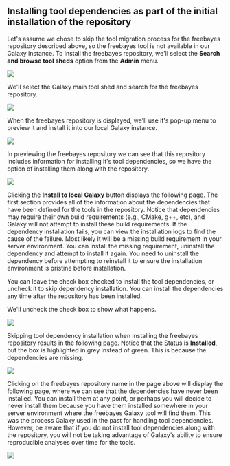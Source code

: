 ## Installing tool dependencies as part of the initial installation of the repository

Let's assume we chose to skip the tool migration process for the freebayes repository described above, so the freebayes tool is not available in our Galaxy instance.  To install the freebayes repository, we'll select the **Search and browse tool sheds** option from the **Admin** menu.

![](/src/ToolDependenciesWithInitialInstall/browse_tool_sheds.png)

We'll select the Galaxy main tool shed and search for the freebayes repository.

![](/src/ToolDependenciesWithInitialInstall/search_freebayes.png)

When the freebayes repository is displayed, we'll use it's pop-up menu to preview it and install it into our local Galaxy instance.

![](/src/ToolDependenciesWithInitialInstall/preview_freebayes.png)

In previewing the freebayes repository we can see that this repository includes information for installing it's tool dependencies, so we have the option of installing them along with the repository.

![](/src/ToolDependenciesWithInitialInstall/freebayes_dependencies.png)

Clicking the **Install to local Galaxy** button displays the following page.  The first section provides all of the information about the dependencies that have been defined for the tools in the repository.  Notice that dependencies may require their own build requirements (e.g., CMake, g++, etc), and Galaxy will not attempt to install these build requirements.
If the dependency installation fails, you can view the installation logs to find the cause of the failure.  Most likely it will be a missing build requirement in your server environment.  You can install the missing requirement, uninstall the dependency and attempt to install it again.  You need to uninstall the dependency before attempting to reinstall it to ensure the installation environment is pristine before installation.

You can leave the check box checked to install the tool dependencies, or uncheck it to skip dependency installation.  You can install the dependencies any time after the repository has been installed.

We'll uncheck the check box to show what happens.

![](/src/ToolDependenciesWithInitialInstall/install_freebayes_dependencies.png)

Skipping tool dependency installation when installing the freebayes repository results in the following page.  Notice that the Status is **Installed**, but the box is highlighted in grey instead of green.  This is because the dependencies are missing.

![](/src/ToolDependenciesWithInitialInstall/missing_freebayes_dependencies.png)

Clicking on the freebayes repository name in the page above will display the following page, where we can see that the dependencies have never been installed.  You can install them at any point, or perhaps you will decide to never install them because you have them installed somewhere in your server environment where the freebayes Galaxy tool will find them.  This was the process Galaxy used in the past for handling tool dependencies.  However, be aware that if you do not install tool dependencies along with the repository, you will not be taking advantage of Galaxy's ability to ensure reproducible analyses over time for the tools.

![](/src/ToolDependenciesWithInitialInstall/freebayes_dependencies_never_installed.png)
